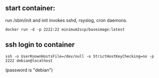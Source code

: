 ## start container:

run /sbin/init and init invokes sshd, rsyslog, cron daemons.

```
docker run -d -p 2222:22 minimum2scp/baseimage:latest
```

## ssh login to container

```
ssh -o UserKnownHostsFile=/dev/null -o StrictHostKeyChecking=no -p 2222 debian@localhost
```
(password is "debian")
